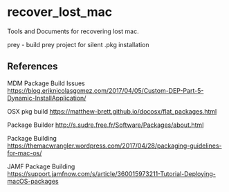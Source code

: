 # recover_lost_mac
Tools and Documents for recovering lost mac.

prey - build prey project for silent .pkg installation


## References
MDM Package Build Issues
https://blog.eriknicolasgomez.com/2017/04/05/Custom-DEP-Part-5-Dynamic-InstallApplication/

OSX pkg build
https://matthew-brett.github.io/docosx/flat_packages.html

Package Builder
http://s.sudre.free.fr/Software/Packages/about.html

Package Building
https://themacwrangler.wordpress.com/2017/04/28/packaging-guidelines-for-mac-os/

JAMF Package Building
https://support.jamfnow.com/s/article/360015973211-Tutorial-Deploying-macOS-packages
